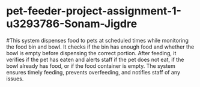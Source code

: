 # pet-feeder-project-assignment-1-u3293786-Sonam-Jigdre
#This system dispenses food to pets at scheduled times while monitoring the food bin and bowl. It checks if the bin has enough food and whether the bowl is empty before dispensing the correct portion. After feeding, it verifies if the pet has eaten and alerts staff if the pet does not eat, if the bowl already has food, or if the food container is empty. The system ensures timely feeding, prevents overfeeding, and notifies staff of any issues.
